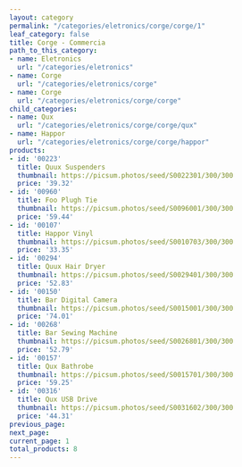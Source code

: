 ```yaml
---
layout: category
permalink: "/categories/eletronics/corge/corge/1"
leaf_category: false
title: Corge - Commercia
path_to_this_category:
- name: Eletronics
  url: "/categories/eletronics"
- name: Corge
  url: "/categories/eletronics/corge"
- name: Corge
  url: "/categories/eletronics/corge/corge"
child_categories:
- name: Qux
  url: "/categories/eletronics/corge/corge/qux"
- name: Happor
  url: "/categories/eletronics/corge/corge/happor"
products:
- id: '00223'
  title: Quux Suspenders
  thumbnail: https://picsum.photos/seed/S0022301/300/300
  price: '39.32'
- id: '00960'
  title: Foo Plugh Tie
  thumbnail: https://picsum.photos/seed/S0096001/300/300
  price: '59.44'
- id: '00107'
  title: Happor Vinyl
  thumbnail: https://picsum.photos/seed/S0010703/300/300
  price: '33.35'
- id: '00294'
  title: Quux Hair Dryer
  thumbnail: https://picsum.photos/seed/S0029401/300/300
  price: '52.83'
- id: '00150'
  title: Bar Digital Camera
  thumbnail: https://picsum.photos/seed/S0015001/300/300
  price: '74.01'
- id: '00268'
  title: Bar Sewing Machine
  thumbnail: https://picsum.photos/seed/S0026801/300/300
  price: '52.79'
- id: '00157'
  title: Qux Bathrobe
  thumbnail: https://picsum.photos/seed/S0015701/300/300
  price: '59.25'
- id: '00316'
  title: Qux USB Drive
  thumbnail: https://picsum.photos/seed/S0031602/300/300
  price: '44.31'
previous_page: 
next_page: 
current_page: 1
total_products: 8
---
```

